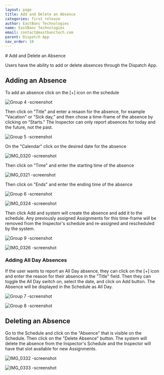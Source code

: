 ```yaml
---
layout: page
title: Add and Delete an Absence
categories: first release
author: EastBanc Technologies
name: EastBanc Technologies
email: contact@eastbanctech.com
parent: Dispatch App
nav_order: 10
---
```


<section id="add-and-delete-an-absence" markdown="1">
# Add and Delete an Absence

Users have the ability to add or delete absences through the Dispatch App.

<section id="adding-an-absence" markdown="1">

## Adding an Absence

To add an absence click on the [+] icon on the schedule

![Group 4 -screenshot](https://user-images.githubusercontent.com/84864458/123666612-607b5c00-d807-11eb-9df6-3b9b20facceb.png)

Then click on "Title" and enter a resaon for the absence, for example "Vacation" or "Sick day," and then chose a time-frame of the absence by clicking on "Starts." The Inspector can only report absences for today and the future, not the past.

![Group 5 -screenshot](https://user-images.githubusercontent.com/84864458/123666697-725cff00-d807-11eb-9a55-621744d61103.png)

On the "Calendar" click on the desired date for the absence 

![IMG_0320 -screenshot](https://user-images.githubusercontent.com/84864458/123666961-adf7c900-d807-11eb-9153-8e3cfe2bf16c.png)

Then click on "Time" and enter the starting time of the absence

![IMG_0321 -screenshot](https://user-images.githubusercontent.com/84864458/123667023-bd771200-d807-11eb-8052-12757f7ef74b.png)

Then click on "Ends" and enter the ending time of the absence

![Group 6 -screenshot](https://user-images.githubusercontent.com/84864458/123667072-c9fb6a80-d807-11eb-893a-191bcb90abc6.png)

![IMG_0324 -screenshot](https://user-images.githubusercontent.com/84864458/123667185-e8616600-d807-11eb-956d-78685969a468.png)

Then click Add and system will create the absence and add it to the schedule. Any previously assigned Assignments for this time-frame will be removed from the Inspector's schedule and re-assigned and rescheduled by the system.

![Group 9 -screenshot](https://user-images.githubusercontent.com/84864458/123667281-016a1700-d808-11eb-935b-4af1b8de8cdd.png)

![IMG_0326 -screenshot](https://user-images.githubusercontent.com/84864458/123667369-18106e00-d808-11eb-87ef-c6ee483106d9.png)

<section id="adding-all-day-absences" markdown="1">

### Adding All Day Absences
If the user wants to report an All Day absence, they can click on the [+] icon and enter the reason for their absence in the "Title" field. Then they can toggle the All Day switch on, select the date, and click on Add button. The Absence will be displayed in the Schedule as All Day.

![Group 7 -screenshot](https://user-images.githubusercontent.com/84864458/123667476-2eb6c500-d808-11eb-87f2-e148f1b08ad2.png)

![Group 8 -screenshot](https://user-images.githubusercontent.com/84864458/123667678-5dcd3680-d808-11eb-8ef9-59ef7be0424f.png)
</section>
</section>

<section id="deleting-an-absence" markdown="1">

## Deleting an Absence

Go to the Schedule and click on the "Absence" that is visible on the Schedule. Then click on the "Delete Absence" button. The system will delete the absence from the Inspector's Schedule and the Inspector will have that slot available for new Assignments.

![IMG_0332 -screenshot](https://user-images.githubusercontent.com/84864458/123667904-94a34c80-d808-11eb-8366-86fb1a0e6279.png)

![IMG_0333 -screenshot](https://user-images.githubusercontent.com/84864458/123667957-9f5de180-d808-11eb-9e52-8e2657b74449.png)
</section>
</section>
